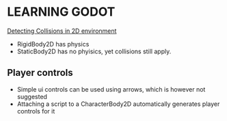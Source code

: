 # LEARNING GODOT

[Detecting Collisions in 2D environment](https://stackoverflow.com/questions/66906099/how-do-i-detect-collision-in-godot)
- RigidBody2D has physics
- StaticBody2D has no phyisics, yet collisions still apply.

## Player controls
- Simple ui controls can be used using arrows, which is however not suggested
- Attaching a script to a CharacterBody2D automatically generates player controls for it
